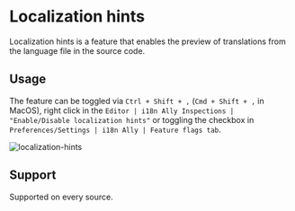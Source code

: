 # Localization hints

Localization hints is a feature that enables the preview of translations from the language file in the source code.

## Usage
The feature can be toggled via `Ctrl + Shift + ,` (`Cmd + Shift + ,` in MacOS), right click in the `Editor | i18n Ally Inspections | "Enable/Disable localization hints"` 
or toggling the checkbox in `Preferences/Settings | i18n Ally | Feature flags tab`.

![localization-hints](assets/localization-hints.gif)

## Support
Supported on every source.